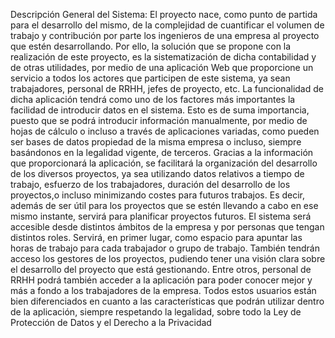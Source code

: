 Descripción General del Sistema:
El proyecto nace, como punto de partida para el desarrollo del mismo, de la complejidad de cuantificar el volumen de trabajo y contribución por parte los ingenieros de una empresa al proyecto que estén desarrollando. Por ello, la solución que se propone con la realización de este proyecto, es la sistematización de dicha contabilidad y de otras utilidades, por medio de una aplicación Web que proporcione un servicio a todos los actores que participen de este sistema, ya sean trabajadores, personal de RRHH, jefes de proyecto, etc.
La funcionalidad de dicha aplicación tendrá como uno de los factores más importantes la facilidad de introducir datos en el sistema. Esto es de suma importancia, puesto que se podrá introducir información manualmente, por medio de hojas de cálculo o incluso a través de aplicaciones variadas, como pueden ser bases de datos propiedad de la misma empresa o incluso, siempre basándonos en la legalidad vigente, de terceros.
Gracias a la información que proporcionará la aplicación, se facilitará la organización del desarrollo de los diversos proyectos, ya sea utilizando datos relativos a tiempo de trabajo, esfuerzo de los trabajadores, duración del desarrollo de los proyectos,o incluso minimizando costes para futuros trabajos. Es decir, además de ser útil para los proyectos que se estén llevando a cabo en ese mismo instante, servirá para planificar proyectos futuros.
El sistema será accesible desde distintos ámbitos de la empresa y por personas que tengan distintos roles. Servirá, en primer lugar, como espacio para apuntar las horas de trabajo para cada trabajador o grupo de trabajo. También tendrán acceso los gestores de los proyectos, pudiendo tener una visión clara sobre el desarrollo del proyecto que está gestionando. Entre otros, personal de RRHH podrá también acceder a la aplicación para poder conocer mejor y más a fondo a los trabajadores de la empresa. Todos estos usuarios están bien diferenciados en cuanto a las características que podrán utilizar dentro de la aplicación, siempre respetando la legalidad, sobre todo la Ley de Protección de Datos y el Derecho a la Privacidad
